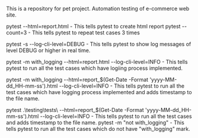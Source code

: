 This is a repository for pet project. Automation testing of e-commerce web site.

pytest --html=report.html - This tells pytest to create html report
pytest --count=3 - This tells pytest to repeat test cases 3 times

pytest -s --log-cli-level=DEBUG - This tells pytest to show log messages of level DEBUG or higher in real time.

pytest -m with_logging --html=report.html  --log-cli-level=INFO - This tells pytest to run all the test cases which have logiing process implemented.

pytest -m with_logging --html=report_$(Get-Date -Format 'yyyy-MM-dd_HH-mm-ss').html --log-cli-level=INFO - This tells pytest to run all the test cases which have logging process implemented and adds timestamp to the file name.

pytest .\testing\tests\ --html=report_$(Get-Date -Format 'yyyy-MM-dd_HH-mm-ss').html --log-cli-level=INFO - This tells pytest to run all the test cases and adds timestamp to the file name.
pytest -m "not with_logging" - This tells pytest to run all the test cases which
do not have "with_logging" mark.